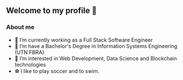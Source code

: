 ## Welcome to my profile 👋

### About me

- 🔭 I’m currently working as a Full Stack Software Engineer
- 📖 I’m have a Bachelor's Degree in Information Systems Engineering (UTN FBRA)
- 🍋 I’m interested in Web Development, Data Science and Blockchain technologies
- ⚽ I like to play soccer and to swim.
